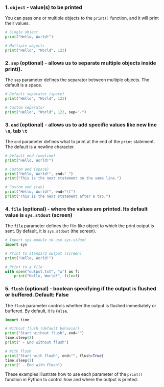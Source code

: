 ### 1. `object` - value(s) to be printed
You can pass one or multiple objects to the `print()` function, and it will print their values.
```python
# Single object
print("Hello, World!")

# Multiple objects
print("Hello", "World", 123)
```

### 2. `sep` (optional) - allows us to separate multiple objects inside print().
The `sep` parameter defines the separator between multiple objects. The default is a space.
```python
# Default separator (space)
print("Hello", "World", 123)

# Custom separator
print("Hello", "World", 123, sep="-")
```

### 3. `end` (optional) - allows us to add specific values like new line `\n`, tab `\t`
The `end` parameter defines what to print at the end of the `print` statement. The default is a newline character.
```python
# Default end (newline)
print("Hello, World!")

# Custom end (space)
print("Hello, World!", end=" ")
print("This is the next statement on the same line.")

# Custom end (tab)
print("Hello, World!", end="\t")
print("This is the next statement after a tab.")
```

### 4. `file` (optional) - where the values are printed. Its default value is `sys.stdout` (screen)
The `file` parameter defines the file-like object to which the print output is sent. By default, it is `sys.stdout` (the screen).
```python
# Import sys module to use sys.stdout
import sys

# Print to standard output (screen)
print("Hello, World!")

# Print to a file
with open("output.txt", "w") as f:
    print("Hello, World!", file=f)
```

### 5. `flush` (optional) - boolean specifying if the output is flushed or buffered. Default: False
The `flush` parameter controls whether the output is flushed immediately or buffered. By default, it is `False`.
```python
import time

# Without flush (default behavior)
print("Start without flush", end="")
time.sleep(2)
print(" - End without flush")

# With flush
print("Start with flush", end="", flush=True)
time.sleep(2)
print(" - End with flush")
```

These examples illustrate how to use each parameter of the `print()` function in Python to control how and where the output is printed.
